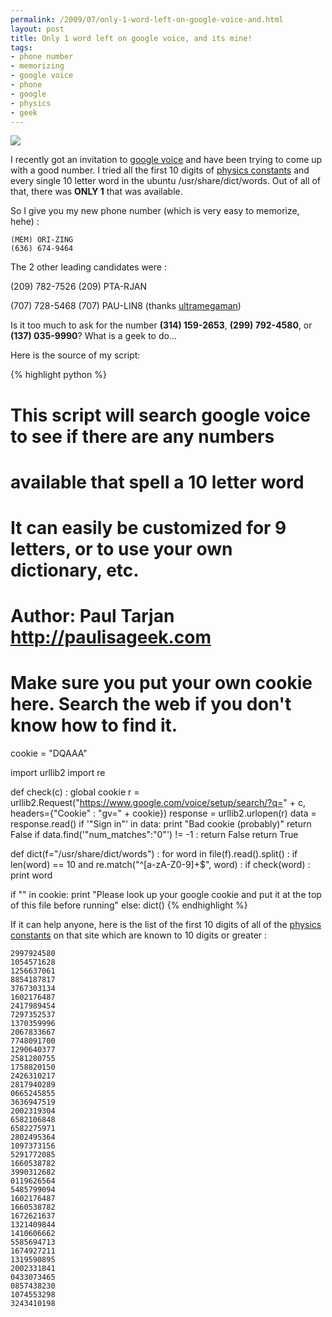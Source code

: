 ```yaml
--- 
permalink: /2009/07/only-1-word-left-on-google-voice-and.html
layout: post
title: Only 1 word left on google voice, and its mine!
tags: 
- phone number
- memorizing
- google voice
- phone
- google
- physics
- geek
---
```

<img src="http://www.iconspedia.com/uploads/16323851941876579956.png" class="left" /> 

I recently got an invitation to <a href="https://www.google.com/voice/">google voice</a> and have been trying to come up with a good number. I tried all the first 10 digits of <a href="http://www.ebyte.it/library/educards/constants/ConstantsOfPhysicsAndMath.html">physics constants</a> and every single 10 letter word in the ubuntu /usr/share/dict/words. Out of all of that, there was <b>ONLY 1</b> that was available.   

So I give you my new phone number (which is very easy to memorize, hehe) :  

    (MEM) ORI-ZING 
    (636) 674-9464

The 2 other leading candidates were :  

(209) 782-7526 (209) PTA-RJAN  

(707) 728-5468 (707) PAU-LIN8 (thanks <a href="http://twitter.com/ultramegaman/status/2678728642">ultramegaman</a>)  

Is it too much to ask for the number <b>(314) 159-2653</b>, <b>(299) 792-4580</b>, or <b>(137) 035-9990</b>? What is a geek to do...  

Here is the source of my script: 

{% highlight python %}
# This script will search google voice to see if there are any numbers
# available that spell a 10 letter word 
#
# It can easily be customized for 9 letters, or to use your own dictionary, etc.
#
# Author: Paul Tarjan <http://paulisageek.com>
#
# Make sure you put your own cookie here. Search the web if you don't know how to find it.
cookie = "DQAAA<rest of cookie>"

import urllib2
import re

def check(c) :
    global cookie
    r = urllib2.Request("https://www.google.com/voice/setup/search/?q=" + c, headers={"Cookie" : "gv=" + cookie})
    response = urllib2.urlopen(r)
    data = response.read()
    if '"Sign in"' in data:
        print "Bad cookie (probably)"
        return False
    if data.find('"num_matches":"0"') != -1 :
        return False
    return True

def dict(f="/usr/share/dict/words") :
    for word in file(f).read().split() :
        if len(word) == 10 and re.match("^[a-zA-Z0-9]+$", word) :
            if check(word) :
                print word

if "<rest of cookie>" in cookie:
    print "Please look up your google cookie and put it at the top of this file before running"
else:
    dict()
{% endhighlight %}

If it can help anyone, here is the list of the first 10 digits of all of the <a href="http://www.ebyte.it/library/educards/constants/ConstantsOfPhysicsAndMath.html">physics constants</a> on that site which are known to 10 digits or greater :   

    2997924580
    1054571628
    1256637061
    8854187817
    3767303134
    1602176487
    2417989454
    7297352537
    1370359996
    2067833667
    7748091700
    1290640377
    2581280755
    1758820150
    2426310217
    2817940289
    0665245855
    3636947519
    2002319304
    6582106848
    6582275971
    2802495364
    1097373156
    5291772085
    1660538782
    3990312682
    0119626564
    5485799094
    1602176487
    1660538782
    1672621637
    1321409844
    1410606662
    5585694713
    1674927211
    1319590895
    2002331841
    0433073465
    0857438230
    1074553298
    3243410198
